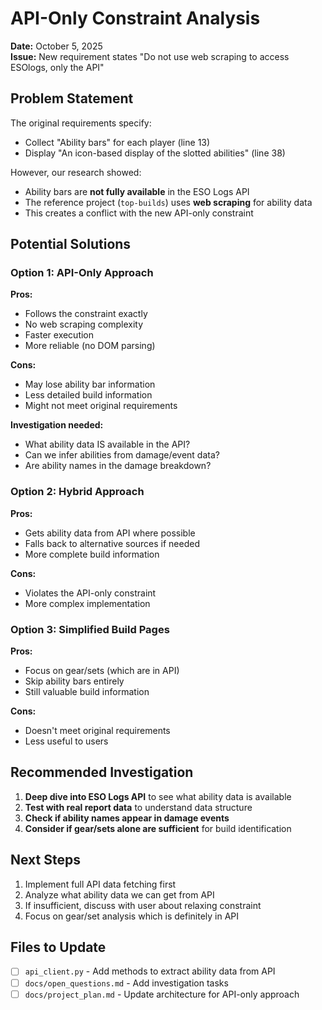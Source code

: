 # API-Only Constraint Analysis

**Date:** October 5, 2025  
**Issue:** New requirement states "Do not use web scraping to access ESOlogs, only the API"

## Problem Statement

The original requirements specify:
- Collect "Ability bars" for each player (line 13)
- Display "An icon-based display of the slotted abilities" (line 38)

However, our research showed:
- Ability bars are **not fully available** in the ESO Logs API
- The reference project (`top-builds`) uses **web scraping** for ability data
- This creates a conflict with the new API-only constraint

## Potential Solutions

### Option 1: API-Only Approach
**Pros:**
- Follows the constraint exactly
- No web scraping complexity
- Faster execution
- More reliable (no DOM parsing)

**Cons:**
- May lose ability bar information
- Less detailed build information
- Might not meet original requirements

**Investigation needed:**
- What ability data IS available in the API?
- Can we infer abilities from damage/event data?
- Are ability names in the damage breakdown?

### Option 2: Hybrid Approach
**Pros:**
- Gets ability data from API where possible
- Falls back to alternative sources if needed
- More complete build information

**Cons:**
- Violates the API-only constraint
- More complex implementation

### Option 3: Simplified Build Pages
**Pros:**
- Focus on gear/sets (which are in API)
- Skip ability bars entirely
- Still valuable build information

**Cons:**
- Doesn't meet original requirements
- Less useful to users

## Recommended Investigation

1. **Deep dive into ESO Logs API** to see what ability data is available
2. **Test with real report data** to understand data structure
3. **Check if ability names appear in damage events**
4. **Consider if gear/sets alone are sufficient** for build identification

## Next Steps

1. Implement full API data fetching first
2. Analyze what ability data we can get from API
3. If insufficient, discuss with user about relaxing constraint
4. Focus on gear/set analysis which is definitely in API

## Files to Update

- [ ] `api_client.py` - Add methods to extract ability data from API
- [ ] `docs/open_questions.md` - Add investigation tasks
- [ ] `docs/project_plan.md` - Update architecture for API-only approach
